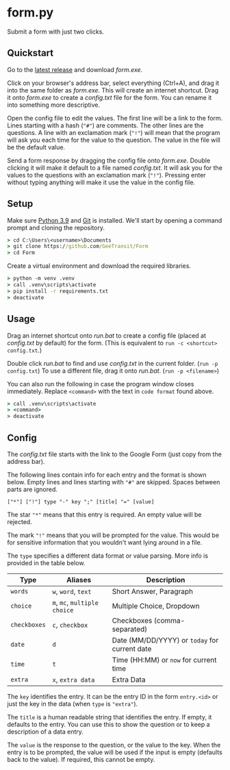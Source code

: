 # form.py

Submit a form with just two clicks.

## Quickstart

Go to the [latest release](https://github.com/GeeTransit/Form/releases) and download *form.exe*.

Click on your browser's address bar, select everything (Ctrl+A), and drag it into the same folder as *form.exe*. This will create an internet shortcut. Drag it onto *form.exe* to create a *config.txt* file for the form. You can rename it into something more descriptive.

Open the config file to edit the values. The first line will be a link to the form. Lines starting with a hash (`"#"`) are comments. The other lines are the questions. A line with an exclamation mark (`"!"`) will mean that the program will ask you each time for the value to the question. The value in the file will be the default value.

Send a form response by dragging the config file onto *form.exe*. Double clicking it will make it default to a file named *config.txt*. It will ask you for the values to the questions with an exclamation mark (`"!"`). Pressing enter without typing anything will make it use the value in the config file.

## Setup

Make sure [Python 3.9](https://www.python.org/downloads/release/python-390/) and [Git](https://git-scm.com/downloads) is installed. We'll start by opening a command prompt and cloning the repository.

```cmd
> cd C:\Users\<username>\Documents
> git clone https://github.com/GeeTransit/Form
> cd Form
```

Create a virtual environment and download the required libraries.

```cmd
> python -m venv .venv
> call .venv\scripts\activate
> pip install -r requirements.txt
> deactivate
```

## Usage

Drag an internet shortcut onto *run.bat* to create a config file (placed at *config.txt* by default) for the form. (This is equivalent to `run -c <shortcut> config.txt`.)

Double click *run.bat* to find and use *config.txt* in the current folder. (`run -p config.txt`) To use a different file, drag it onto *run.bat*. (`run -p <filename>`)

You can also run the following in case the program window closes immediately. Replace `<command>` with the text in `code format` found above.

```cmd
> call .venv\scripts\activate
> <command>
> deactivate
```

## Config

The *config.txt* file starts with the link to the Google Form (just copy from the address bar).

The following lines contain info for each entry and the format is shown below. Empty lines and lines starting with `"#"` are skipped. Spaces between parts are ignored.

```
["*"] ["!"] type "-" key ";" [title] "=" [value]
```

The star `"*"` means that this entry is required. An empty value will be rejected.

The mark `"!"` means that you will be prompted for the value. This would be for sensitive information that you wouldn't want lying around in a file.

The `type` specifies a different data format or value parsing. More info is provided in the table below.

| Type         | Aliases                      | Description                                   |
|--------------|------------------------------|-----------------------------------------------|
| `words`      | `w`, `word`, `text`          | Short Answer, Paragraph                       |
| `choice`     | `m`, `mc`, `multiple choice` | Multiple Choice, Dropdown                     |
| `checkboxes` | `c`, `checkbox`              | Checkboxes (comma-separated)                  |
| `date`       | `d`                          | Date (MM/DD/YYYY) or `today` for current date |
| `time`       | `t`                          | Time (HH:MM) or `now` for current time        |
| `extra`      | `x`, `extra data`            | Extra Data                                    |

The `key` identifies the entry. It can be the entry ID in the form `entry.<id>` or just the key in the data (when `type` is `"extra"`).

The `title` is a human readable string that identifies the entry. If empty, it defaults to the entry. You can use this to show the question or to keep a description of a data entry.

The `value` is the response to the question, or the value to the key. When the entry is to be prompted, the value will be used if the input is empty (defaults back to the value). If required, this cannot be empty.
